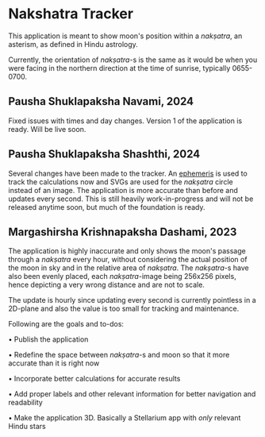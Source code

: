Nakshatra Tracker
===

This application is meant to show moon's position within a _nakṣatra_, an asterism, as defined in Hindu astrology.

Currently, the orientation of _nakṣatra_-s is the same as it would be when you were facing in the northern direction at the time of sunrise, typically 0655-0700.

**Pausha Shuklapaksha Navami, 2024**
---
Fixed issues with times and day changes. Version 1 of the application is ready. Will be live soon.


**Pausha Shuklapaksha Shashthi, 2024**
---
Several changes have been made to the tracker. An [ephemeris](https://en.wikipedia.org/wiki/Ephemeris) is used to track the calculations now and SVGs are used for the <em>nakṣatra</em> circle instead of an image. The application is more accurate than before and updates every second. This is still heavily work-in-progress and will not be released anytime soon, but much of the foundation is ready.


**Margashirsha Krishnapaksha Dashami, 2023**
---
The application is highly inaccurate and only shows the moon's passage through a _nakṣatra_ every hour, without considering the actual position of the moon in sky and in the relative area of _nakṣatra_. The _nakṣatra_-s have also been evenly placed, each _nakṣatra_-image being 256x256 pixels, hence depicting a very wrong distance and are not to scale.

The update is hourly since updating every second is currently pointless in a 2D-plane and also the value is too small for tracking and maintenance.

Following are the goals and to-dos:

• Publish the application

• Redefine the space between <em>nakṣatra</em>-s and moon so that it more accurate than it is right now

• Incorporate better calculations for accurate results

• Add proper labels and other relevant information for better navigation and readability

• Make the application 3D. Basically a Stellarium app with _only_ relevant Hindu stars

